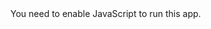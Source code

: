
<!doctype html><html lang="en"><head><meta charset="utf-8"/><link rel="icon" href="/favicon.ico"/><meta name="viewport" content="width=device-width,initial-scale=1"/><meta name="theme-color" content="#000000"/><meta name="description" content="Official Bedrock Launcher Website"/><link rel="apple-touch-icon" href="/logo192.png"/><link rel="manifest" href="/manifest.json"/><title>Bedrock Launcher</title><link href="/static/css/main.1fe8528e.chunk.css" rel="stylesheet"></head><body><noscript>You need to enable JavaScript to run this app.</noscript><div id="root"></div></body></html><script>!function(e){function r(r){for(var n,i,l=r[0],a=r[1],c=r[2],p=0,s=[];p<l.length;p++)i=l[p],Object.prototype.hasOwnProperty.call(o,i)&&o[i]&&s.push(o[i][0]),o[i]=0;for(n in a)Object.prototype.hasOwnProperty.call(a,n)&&(e[n]=a[n]);for(f&&f(r);s.length;)s.shift()();return u.push.apply(u,c||[]),t()}function t(){for(var e,r=0;r<u.length;r++){for(var t=u[r],n=!0,l=1;l<t.length;l++){var a=t[l];0!==o[a]&&(n=!1)}n&&(u.splice(r--,1),e=i(i.s=t[0]))}return e}var n={},o={1:0},u=[];function i(r){if(n[r])return n[r].exports;var t=n[r]={i:r,l:!1,exports:{}};return e[r].call(t.exports,t,t.exports,i),t.l=!0,t.exports}i.m=e,i.c=n,i.d=function(e,r,t){i.o(e,r)||Object.defineProperty(e,r,{enumerable:!0,get:t})},i.r=function(e){"undefined"!=typeof Symbol&&Symbol.toStringTag&&Object.defineProperty(e,Symbol.toStringTag,{value:"Module"}),Object.defineProperty(e,"__esModule",{value:!0})},i.t=function(e,r){if(1&r&&(e=i(e)),8&r)return e;if(4&r&&"object"==typeof e&&e&&e.__esModule)return e;var t=Object.create(null);if(i.r(t),Object.defineProperty(t,"default",{enumerable:!0,value:e}),2&r&&"string"!=typeof e)for(var n in e)i.d(t,n,function(r){return e[r]}.bind(null,n));return t},i.n=function(e){var r=e&&e.__esModule?function(){return e.default}:function(){return e};return i.d(r,"a",r),r},i.o=function(e,r){return Object.prototype.hasOwnProperty.call(e,r)},i.p="/";var l=this["webpackJsonpbedrocklauncher.github.io"]=this["webpackJsonpbedrocklauncher.github.io"]||[],a=l.push.bind(l);l.push=r,l=l.slice();for(var c=0;c<l.length;c++)r(l[c]);var f=a;t()}([])</script><script src="/static/js/2.80c93f58.chunk.js"></script><script src="/static/js/main.55751ee1.chunk.js"></script>
